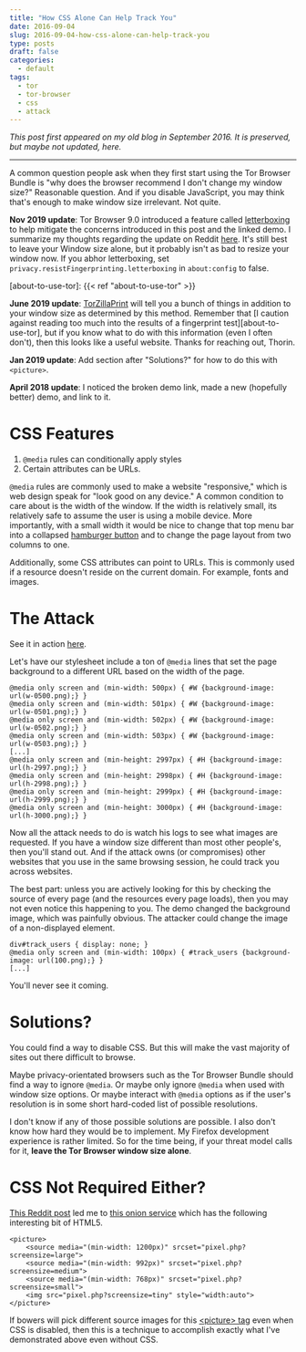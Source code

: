 ```yaml
---
title: "How CSS Alone Can Help Track You"
date: 2016-09-04
slug: 2016-09-04-how-css-alone-can-help-track-you
type: posts
draft: false
categories:
  - default
tags:
  - tor
  - tor-browser
  - css
  - attack
---
```


*This post first appeared on my old blog in September 2016. It is preserved,
but maybe not updated, here.*

---

A common question people ask when they first start using the Tor Browser Bundle
is "why does the browser recommend I don't change my window size?" Reasonable
question. And if you disable JavaScript, you may think that's enough to make
window size irrelevant. Not quite.


**Nov 2019 update**: Tor Browser 9.0 introduced a feature called
[letterboxing](https://blog.torproject.org/new-release-tor-browser-90) to help
mitigate the concerns introduced in this post and the linked demo. I summarize
my thoughts regarding the update on Reddit
[here](https://old.reddit.com/r/TOR/comments/dzwtpn/window_size/f8bo4p3/).
It's still best to leave your Window size alone, but it probably isn't as bad
to resize your window now. If you abhor letterboxing, set
`privacy.resistFingerprinting.letterboxing` in `about:config` to false.

[about-to-use-tor]: {{< ref "about-to-use-tor" >}}

**June 2019 update**:
[TorZillaPrint](https://ghacksuserjs.github.io/TorZillaPrint/TorZillaPrint.html)
will tell you a bunch of things in addition to your window size as determined
by this method.  Remember that [I caution against reading too much into the
results of a fingerprint test][about-to-use-tor], but if you know what
to do with this information (even I often don't), then this looks like a useful
website. Thanks for reaching out, Thorin.

**Jan 2019 update**: Add section after "Solutions?" for how to do this with `<picture>`.

**April 2018 update**: I noticed the broken demo link, made a new (hopefully better) demo, and
link to it.

# CSS Features

1. `@media` rules can conditionally apply styles
2. Certain attributes can be URLs.

`@media` rules are commonly used to make a website "responsive," which is web
design speak for "look good on any device." A common condition to care about is
the width of the window. If the width is relatively small, its relatively safe
to assume the user is using a mobile device. More importantly, with a small
width it would be nice to change that top menu bar into a collapsed [hamburger
button](/img/hamburger.png)
and to change the page layout from two columns to one.

Additionally, some CSS attributes can point to URLs. This is commonly used if a
resource doesn't reside on the current domain. For example, fonts and images.

# The Attack

See it in action [here](https://demos.traudt.xyz/css/media/index.html).

Let's have our stylesheet include a ton of `@media` lines that set the page
background to a different URL based on the width of the page.

    @media only screen and (min-width: 500px) { #W {background-image: url(w-0500.png);} }
    @media only screen and (min-width: 501px) { #W {background-image: url(w-0501.png);} }
    @media only screen and (min-width: 502px) { #W {background-image: url(w-0502.png);} }
    @media only screen and (min-width: 503px) { #W {background-image: url(w-0503.png);} }
    [...]
    @media only screen and (min-height: 2997px) { #H {background-image: url(h-2997.png);} }
    @media only screen and (min-height: 2998px) { #H {background-image: url(h-2998.png);} }
    @media only screen and (min-height: 2999px) { #H {background-image: url(h-2999.png);} }
    @media only screen and (min-height: 3000px) { #H {background-image: url(h-3000.png);} }

Now all the attack needs to do is watch his logs to see what images are
requested. If you have a window size different than most other people's, then
you'll stand out. And if the attack owns (or compromises) other websites that
you use in the same browsing session, he could track you across websites. 

The best part: unless you are actively looking for this by checking the source
of every page (and the resources every page loads), then you may not even notice
this happening to you. The demo changed the background image, which was
painfully obvious. The attacker could change the image of a non-displayed
element.

    div#track_users { display: none; }
    @media only screen and (min-width: 100px) { #track_users {background-image: url(100.png);} }
    [...]

You'll never see it coming.


# Solutions?

You could find a way to disable CSS. But this will make the vast majority of
sites out there difficult to browse.

Maybe privacy-orientated browsers such as the Tor Browser Bundle should find a
way to ignore `@media`. Or maybe only ignore `@media` when used with window size
options. Or maybe interact with `@media` options as if the user's resolution is
in some short hard-coded list of possible resolutions.

I don't know if any of those possible solutions are possible. I also don't know
how hard they would be to implement. My Firefox development experience is rather
limited. So for the time being, if your threat model calls for it, **leave the
Tor Browser window size alone**.

# CSS Not Required Either?

[This Reddit post](https://redd.it/afpgq1) led me to
[this onion service](http://b5fxcdl6qvatoxio.onion/) which has the following
interesting bit of HTML5.

    <picture> 
        <source media="(min-width: 1200px)" srcset="pixel.php?screensize=large">
        <source media="(min-width: 992px)" srcset="pixel.php?screensize=medium">
        <source media="(min-width: 768px)" srcset="pixel.php?screensize=small">
        <img src="pixel.php?screensize=tiny" style="width:auto">
    </picture>

If bowers will pick different source images for this
[&lt;picture> tag](https://developer.mozilla.org/en-US/docs/Web/HTML/Element/picture)
even when CSS is disabled, then this is a technique to accomplish exactly what
I've demonstrated above even without CSS.

